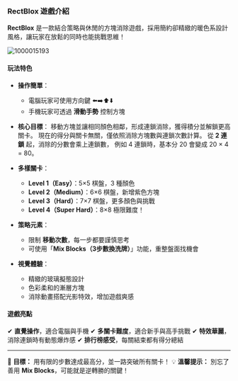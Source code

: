 ### **RectBlox 遊戲介紹**

**RectBlox** 是一款結合策略與休閒的方塊消除遊戲，採用簡約卻精緻的暖色系設計風格，讓玩家在放鬆的同時也能挑戰思維！

![1000015193](https://hackmd.io/_uploads/rJ2wPMwDxe.jpg)


#### **玩法特色**

* **操作簡單**：

  * 電腦玩家可使用方向鍵 ⬅️➡️⬆️⬇️
  * 手機玩家可透過 **滑動手勢** 控制方塊
* **核心目標**：
  移動方塊並讓相同顏色相鄰，形成連鎖消除，獲得積分並解鎖更高關卡。
  現在的得分與關卡無關，僅依照消除方塊數與連鎖次數計算。
  從 **2 連鎖** 起，消除的分數會乘上連鎖數，
  例如 4 連鎖時，基本分 20 會變成 20 × 4 = 80。
* **多樣關卡**：

  * **Level 1（Easy）**：5×5 棋盤，3 種顏色
  * **Level 2（Medium）**：6×6 棋盤，新增紫色方塊
  * **Level 3（Hard）**：7×7 棋盤，更多顏色與挑戰
  * **Level 4（Super Hard）**：8×8 極限難度！
* **策略元素**：

  * 限制 **移動次數**，每一步都要謹慎思考
  * 可使用「**Mix Blocks（3步數換洗牌）**」功能，重整盤面找機會
* **視覺體驗**：

  * 精緻的玻璃擬態設計
  * 色彩柔和的漸層方塊
  * 消除動畫搭配光影特效，增加遊戲爽感

#### **遊戲亮點**

✔ **直覺操作**，適合電腦與手機
✔ **多關卡難度**，適合新手與高手挑戰
✔ **特效華麗**，消除連鎖時有動態爆炸感
✔ **排行榜感受**，每關結束都有得分總結

---

📌 **目標：** 用有限的步數達成最高分，並一路突破所有關卡！
💡 **溫馨提示：** 別忘了善用 **Mix Blocks**，可能就是逆轉勝的關鍵！


